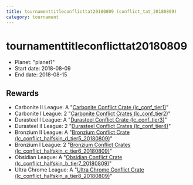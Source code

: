 ```yaml
---
title: tournamenttitleconflicttat20180809 (conflict_tat_20180809)
category: tournament
---
```

# tournamenttitleconflicttat20180809

  * Planet: "planet1"
  * Start date: 2018-08-09
  * End date: 2018-08-15

## Rewards

  * Carbonite II League: A "[Carbonite Conflict Crate (lc_conf_tier1)](lc_conf_tier1.html)"
  * Carbonite I League: 2 "[Carbonite Conflict Crates (lc_conf_tier2)](lc_conf_tier2.html)"
  * Durasteel I League: A "[Durasteel Conflict Crate (lc_conf_tier3)](lc_conf_tier3.html)"
  * Durasteel II League: 2 "[Durasteel Conflict Crates (lc_conf_tier4)](lc_conf_tier4.html)"
  * Bronzium II League: A "[Bronzium Conflict Crate (lc_conflict_halfskin_d_tier5_20180809)](lc_conflict_halfskin_d_tier5_20180809.html)"
  * Bronzium I League: 2 "[Bronzium Conflict Crates (lc_conflict_halfskin_c_tier6_20180809)](lc_conflict_halfskin_c_tier6_20180809.html)"
  * Obsidian League: A "[Obsidian Conflict Crate (lc_conflict_halfskin_b_tier7_20180809)](lc_conflict_halfskin_b_tier7_20180809.html)"
  * Ultra Chrome League: A "[Ultra Chrome Conflict Crate (lc_conflict_halfskin_a_tier8_20180809)](lc_conflict_halfskin_a_tier8_20180809.html)"
